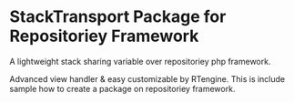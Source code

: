 # StackTransport Package for Repositoriey Framework
A lightweight stack sharing variable over repositoriey php framework.

Advanced view handler & easy customizable by RTengine.
This is include sample how to create a package on repositoriey framework.
